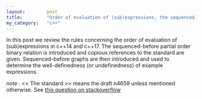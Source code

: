 ```yaml
---
layout:        post
title:         "Order of evaluation of (sub)expressions, the sequenced-before partial order and sequenced-before graphs in c++14/17"
my_category:   "c++"
---
```

In this post we review the rules concerning the order of evaluation of (sub)expressions in c++14 and c++17.
The sequenced-before partial order binary relation is introduced and copious references to the standard are given.
Sequenced-before graphs are then introduced and used to determine the well-definedness (or undefinedness)
of example expressions.

*note :* << The standard >> means the draft n4659 unless mentioned otherwise. 
  See [this question on stackoverflow][stackoverflow_c++_standard] 


<!-- kramdown links defs -->
[stackoverflow_c++_standard]: https://stackoverflow.com/questions/81656/where-do-i-find-the-current-c-or-c-standard-documents 

